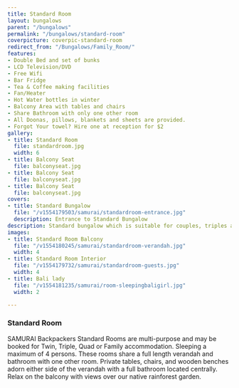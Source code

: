 ```yaml
---
title: Standard Room
layout: bungalows
parent: "/bungalows"
permalink: "/bungalows/standard-room"
coverpicture: coverpic-standard-room
redirect_from: "/Bungalows/Family_Room/"
features:
- Double Bed and set of bunks
- LCD Television/DVD
- Free Wifi
- Bar Fridge
- Tea & Coffee making facilities
- Fan/Heater
- Hot Water bottles in winter
- Balcony Area with tables and chairs
- Share Bathroom with only one other room
- All Doonas, pillows, blankets and sheets are provided.
- Forgot Your towel? Hire one at reception for $2
gallery:
- title: Standard Room
  file: standardroom.jpg
  width: 6
- title: Balcony Seat
  file: balconyseat.jpg
- title: Balcony Seat
  file: balconyseat.jpg
- title: Balcony Seat
  file: balconyseat.jpg
covers:
- title: Standard Bungalow
  file: "/v1554179503/samurai/standardroom-entrance.jpg"
  description: Entrance to Standard Bungalow
description: Standard bungalow which is suitable for couples, triples and families.
images:
- title: Standard Room Balcony
  file: "/v1554180245/samurai/standardroom-verandah.jpg"
  width: 4
- title: Standard Room Interior
  file: "/v1554179732/samurai/standardroom-guests.jpg"
  width: 4
- title: Bali lady
  file: "/v1554181235/samurai/room-sleepingbaligirl.jpg"
  width: 2

---
```

### Standard Room

SAMURAI Backpackers Standard Rooms are multi-purpose and may be booked for Twin, Triple, Quad or Family accommodation. Sleeping a maximum of 4 persons. These rooms share a full length verandah and bathroom with one other room. Private tables, chairs, and wooden benches adorn either side of the verandah with a full bathroom located centrally. Relax on the balcony with views over our native rainforest garden.